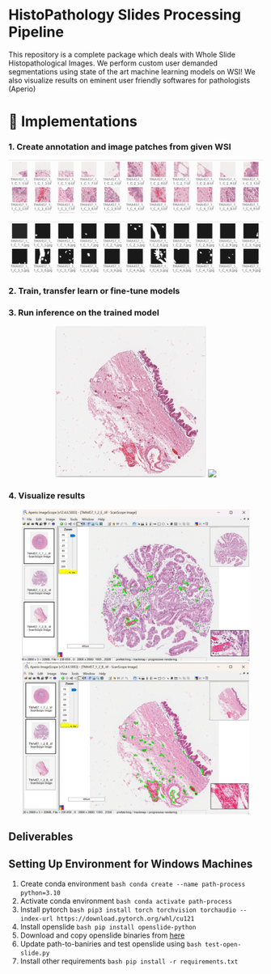 # HistoPathology Slides Processing Pipeline
This repository is a complete package which deals with Whole Slide Histopathological Images. We perform custom user demanded segmentations using state of the art machine learning models on WSI! We also visualize results on eminent user friendly softwares for pathologists (Aperio)

# 📍 Implementations

 ### 1. Create annotation and image patches from given WSI 
 
 <p align="center"> <img src="tools/image2.png"\></p>
 <p align="center"> <img src="tools/gt2.png"\></p>

 ### 2. Train, transfer learn or fine-tune models 
 
 ### 3. Run inference on the trained model 

<p align="center">
  <img src="tools/imagem.png" height="300">
  <img src="tools/test_inference.png" height="300">
</p>

 ### 4. Visualize results 

<p align="center">
  <img src="tools/aperio.png" height="300">
  <img src="tools/aperio2.png" height="300">
</p>

## Deliverables
###  

## Setting Up Environment for Windows Machines

1. Create conda environment
```bash conda create --name path-process python=3.10```
2. Activate conda environment
```bash conda activate path-process```
3. Install pytorch
```bash pip3 install torch torchvision torchaudio --index-url https://download.pytorch.org/whl/cu121```
4. Install openslide
```bash pip install openslide-python```
5. Download and copy openslide binaries from [here](https://openslide.org/api/python/#basic-usage)
6. Update path-to-baniries and test openslide using ```bash test-open-slide.py```
7. Install other requirements
```bash pip install -r requirements.txt```

 
